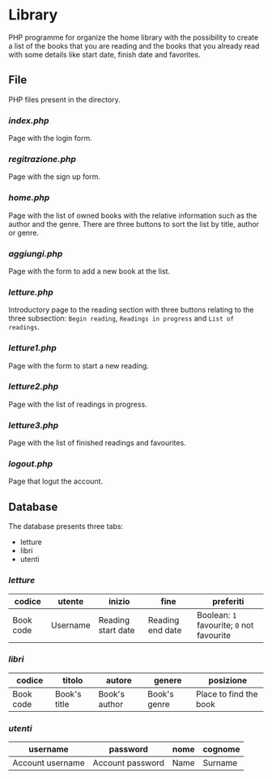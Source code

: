 # Library
PHP programme for organize the home library with the possibility to create a list of the books that you are reading and the books that you already read with some details like start date, finish date and favorites.

## File
PHP files present in the directory.

### _index.php_

Page with the login form.

### _regitrazione.php_

Page with the sign up form.

### _home.php_

Page with the list of owned books with the relative information such as the author and the genre. There are three buttons to sort the list by title, author or genre.

### _aggiungi.php_

Page with the form to add a new book at the list.

### _letture.php_

Introductory page to the reading section with three buttons relating to the three subsection: `Begin reading`, `Readings in progress` and `List of readings`.

### _letture1.php_

Page with the form to start a new reading.

### _letture2.php_

Page with the list of readings in progress.

### _letture3.php_

Page with the list of finished readings and favourites.

### _logout.php_

Page that logut the account.

## Database

The database presents three tabs:
- letture
- libri
- utenti

### _letture_

| codice | utente | inizio | fine | preferiti |
|-|-|-|-|-|
| Book code | Username | Reading start date | Reading end date | Boolean: `1` favourite; `0` not favourite |

### _libri_

| codice | titolo | autore | genere | posizione |
|-|-|-|-|-|
| Book code | Book's title | Book's author | Book's genre | Place to find the book |

### _utenti_

| username | password | nome | cognome |
|-|-|-|-|
| Account username  | Account password | Name | Surname |
